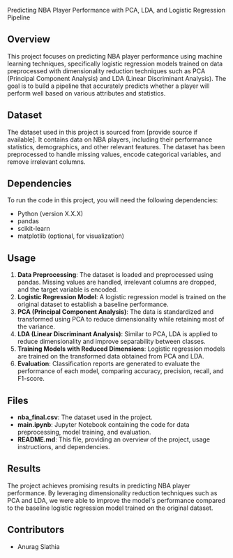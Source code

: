 Predicting NBA Player Performance with PCA, LDA, and Logistic Regression Pipeline

## Overview
This project focuses on predicting NBA player performance using machine learning techniques, specifically logistic regression models trained on data preprocessed with dimensionality reduction techniques such as PCA (Principal Component Analysis) and LDA (Linear Discriminant Analysis). The goal is to build a pipeline that accurately predicts whether a player will perform well based on various attributes and statistics.

## Dataset
The dataset used in this project is sourced from [provide source if available]. It contains data on NBA players, including their performance statistics, demographics, and other relevant features. The dataset has been preprocessed to handle missing values, encode categorical variables, and remove irrelevant columns.

## Dependencies
To run the code in this project, you will need the following dependencies:
- Python (version X.X.X)
- pandas
- scikit-learn
- matplotlib (optional, for visualization)

## Usage
1. **Data Preprocessing**: The dataset is loaded and preprocessed using pandas. Missing values are handled, irrelevant columns are dropped, and the target variable is encoded.
2. **Logistic Regression Model**: A logistic regression model is trained on the original dataset to establish a baseline performance.
3. **PCA (Principal Component Analysis)**: The data is standardized and transformed using PCA to reduce dimensionality while retaining most of the variance.
4. **LDA (Linear Discriminant Analysis)**: Similar to PCA, LDA is applied to reduce dimensionality and improve separability between classes.
5. **Training Models with Reduced Dimensions**: Logistic regression models are trained on the transformed data obtained from PCA and LDA.
6. **Evaluation**: Classification reports are generated to evaluate the performance of each model, comparing accuracy, precision, recall, and F1-score.

## Files
- **nba_final.csv**: The dataset used in the project.
- **main.ipynb**: Jupyter Notebook containing the code for data preprocessing, model training, and evaluation.
- **README.md**: This file, providing an overview of the project, usage instructions, and dependencies.

## Results
The project achieves promising results in predicting NBA player performance. By leveraging dimensionality reduction techniques such as PCA and LDA, we were able to improve the model's performance compared to the baseline logistic regression model trained on the original dataset.

## Contributors
- Anurag Slathia



